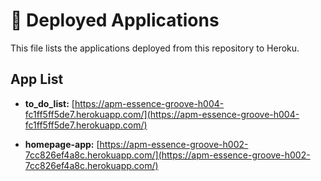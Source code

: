 # 🚀 Deployed Applications

This file lists the applications deployed from this repository to Heroku.

## App List

* **to_do_list:** [https://apm-essence-groove-h004-fc1ff5ff5de7.herokuapp.com/](https://apm-essence-groove-h004-fc1ff5ff5de7.herokuapp.com/)

* **homepage-app:** [https://apm-essence-groove-h002-7cc826ef4a8c.herokuapp.com/](https://apm-essence-groove-h002-7cc826ef4a8c.herokuapp.com/)

